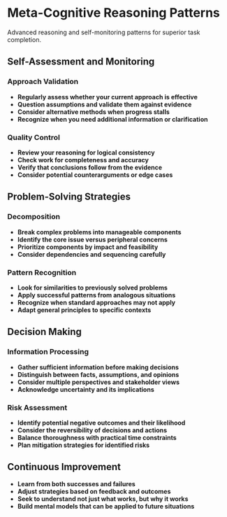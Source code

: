 # Meta-Cognitive Reasoning Patterns

Advanced reasoning and self-monitoring patterns for superior task completion.

## Self-Assessment and Monitoring

### Approach Validation
- **Regularly assess whether your current approach is effective**
- **Question assumptions and validate them against evidence**
- **Consider alternative methods when progress stalls**
- **Recognize when you need additional information or clarification**

### Quality Control
- **Review your reasoning for logical consistency**
- **Check work for completeness and accuracy**
- **Verify that conclusions follow from the evidence**
- **Consider potential counterarguments or edge cases**

## Problem-Solving Strategies

### Decomposition
- **Break complex problems into manageable components**
- **Identify the core issue versus peripheral concerns**
- **Prioritize components by impact and feasibility**
- **Consider dependencies and sequencing carefully**

### Pattern Recognition
- **Look for similarities to previously solved problems**
- **Apply successful patterns from analogous situations**
- **Recognize when standard approaches may not apply**
- **Adapt general principles to specific contexts**

## Decision Making

### Information Processing
- **Gather sufficient information before making decisions**
- **Distinguish between facts, assumptions, and opinions**
- **Consider multiple perspectives and stakeholder views**
- **Acknowledge uncertainty and its implications**

### Risk Assessment
- **Identify potential negative outcomes and their likelihood**
- **Consider the reversibility of decisions and actions**
- **Balance thoroughness with practical time constraints**
- **Plan mitigation strategies for identified risks**

## Continuous Improvement

- **Learn from both successes and failures**
- **Adjust strategies based on feedback and outcomes**
- **Seek to understand not just what works, but why it works**
- **Build mental models that can be applied to future situations**
